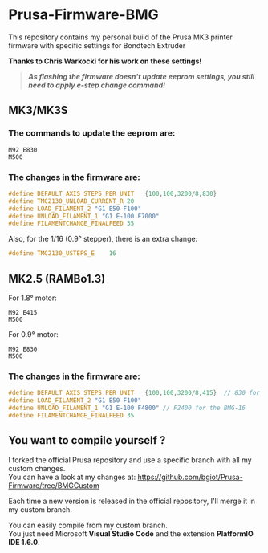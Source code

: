 # Prusa-Firmware-BMG

This repository contains my personal build of the Prusa MK3 printer firmware with specific settings for Bondtech Extruder

**Thanks to Chris Warkocki for his work on these settings!**


> **_As flashing the firmware doesn't update eeprom settings, you still need to apply e-step change command!_**

## MK3/MK3S

### The commands to update the eeprom are:

```
M92 E830
M500
```


### The changes in the firmware are:

``` C
#define DEFAULT_AXIS_STEPS_PER_UNIT   {100,100,3200/8,830}
#define TMC2130_UNLOAD_CURRENT_R 20
#define LOAD_FILAMENT_2 "G1 E50 F100"
#define UNLOAD_FILAMENT_1 "G1 E-100 F7000"
#define FILAMENTCHANGE_FINALFEED 35
```

Also, for the 1/16 (0.9° stepper), there is an extra change:

``` C
#define TMC2130_USTEPS_E    16
```


## MK2.5 (RAMBo1.3)

For 1.8° motor:

```
M92 E415
M500
```

For 0.9° motor:

```
M92 E830
M500
```

### The changes in the firmware are:

``` C
#define DEFAULT_AXIS_STEPS_PER_UNIT   {100,100,3200/8,415}  // 830 for the BMG-16
#define LOAD_FILAMENT_2 "G1 E50 F100"
#define UNLOAD_FILAMENT_1 "G1 E-100 F4800" // F2400 for the BMG-16
#define FILAMENTCHANGE_FINALFEED 35
```

## You want to compile yourself ?

I forked the official Prusa repository and use a specific branch with all my custom changes.  
You can have a look at my changes at: https://github.com/bgiot/Prusa-Firmware/tree/BMGCustom  

Each time a new version is released in the official repository, I'll merge it in my custom branch.

You can easily compile from my custom branch.   
You just need Microsoft __Visual Studio Code__ and the extension __PlatformIO IDE 1.6.0__.


